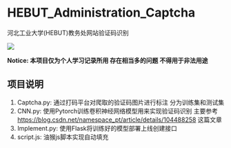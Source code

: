 # HEBUT_Administration_Captcha
河北工业大学(HEBUT)教务处网站验证码识别

[![](https://img.shields.io/badge/%E5%BC%80%E5%8F%91%E8%80%85-杰瑞雾里-brightgreen)](https://www.wangjiayi.cool)

**Notice: 本项目仅为个人学习记录所用 存在相当多的问题 不得用于非法用途**

## 项目说明

1. Captcha.py:  通过打码平台对爬取的验证码图片进行标注 分为训练集和测试集
2. CNN.py: 使用Pytorch训练卷积神经网络模型用来实现验证码识别
   主要参考 https://blog.csdn.net/namespace_pt/article/details/104488258 这篇文章
3. Implement.py: 使用Flask将训练好的模型部署上线创建接口
4. script.js: 油猴js脚本实现自动填充


